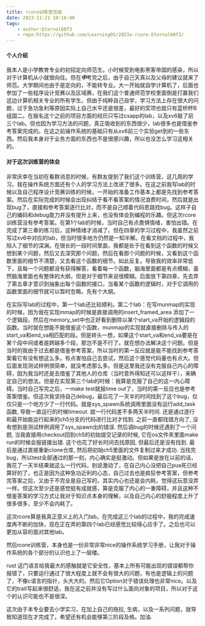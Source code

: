 ```yaml
---
title: rcore训练营总结
date: 2023-11-21 19:16:40
tags:
    - author:Eternal60f3
    - repo:https://github.com/LearningOS/2023a-rcore-Eternal60f3/
---
```


#### 个人介绍

​		我本人是小学教育专业的初招定向师范生。小时候受到电影黑客帝国的感染，所以对于计算机从小就很向往。但在***中***考完之后，由于自己天真以及父母的建议就来了师范。大学期间也由于是定向的，不能转专业。大一开始就自学计算机了，后面也参加了一些程序设计竞赛以及区域赛，在我们这个普通师范学校里面倒是打赢我们这边计算机相关专业的所有学生。但由于纯粹自己自学，学习方法上存在很大的问题，过于急功急利等原因实际上自己水平还是很差，最好的奖项也就只有蓝桥杯B组国二。在报名这个之前的项目方面的经历只写过csapp的lab，以及xv6敲了前三个lab。但也因为学习方法的问题，真正吸收到的东西很少，lab很多也是借鉴参考答案完成的。在这之前操作系统的基础只有从xv6前三个实验get到的一些东西。然后我本身对于业务方面的东西也不是很感兴趣，所以也没怎么学习这相关的。



#### 对于这次训练营的体会

非常庆幸在当初在看群消息的时候，有群友提到了我们这个训练营。这几周的学习，我在操作系统方面还有个人的学习方法上改进了很多。在这之前我写lab的时候以及自己程序设计竞赛训练的时候，一开始的准备工作基本上都是先找到参考答案。然后在实际完成的时候会出现纠结于看不看答案的情况浪费时间，然后就是出现bug了，直接和参考答案逐行比对，而不是自己顺着代码思路找bug。这样子自己的编码和debug能力并没有提升上来，也没有体会到编程的乐趣。但这次rcore训练营没有参考答案。在第1个lab的时候，当时自己有点畏惧情绪，害怕出错。在完成了第三章的练习后，这种情绪才消减了。但在四章的学习过程中，我虽然之前写过xv6中对应的lab，但当时很多地方仍然是一知半解。在看文档的过程中，我陷入了细节的深渊。在很长的一段时间里面，我都是处于在看到这个函数的时候又想到某个问题，然后又去深究那个问题，然后在看那个问题的时候，又看到这个函数里面的细节不清楚，又去看这个函数的细节。如此反复。导致我的效率非常低下，且每一个问题都没有获得解答，看着每一个函数，脑海里面都是有点模糊，虽然脑海里面也有整体的大纲，但是对于细节来说很模糊。后面放下第四章，先去弄了第五章才意识到抽象出每个函数的接口，当看某个函数的逻辑时，对于它调用的函数里面的细节就可以暂时忽略，先有个大纲。

在实际写lab的过程中，第一个lab还比较顺利。第二个lab：在写munmap的实现的时候，因为我在实现mmap的时候是直接调用的insert_framed_area 添加了一个逻辑段，然后在memory_set中也正好看到删除以某个start_va开始的逻辑段的函数。当时就在想能不能借鉴这个函数，munmap的实现就直接删除与传入的start_va和end_va相匹配的段。但是转头一想，如果这个start_va和end_va要是在某个段中间或者是跨越多个段，那岂不是不行了。就在想办法解决这个问题。但是当时的我由于过去都是借鉴参考答案，所以当时的第一反应就是能不能找到参考答案看它有没有想这么多。有点害怕自己去尝试，然后这个感觉代码量也有点大。但后面发现测试样例很简单，就没考虑那么多。但是这里我还没有克服自己内心的障碍，因为我当时还是去借鉴了其他人的仓库（当时意外得知还可以这样干），来确定自己的想法。但是在实现第三个lab的时候：我算是克服了自己的这一内心障碍。当时自己写完之后，一make test就报time out了，当时的第一反应也是参考答案借鉴。但这次我坚持自己debug，最后花了一天半的时间找到了这个bug，仅仅只是一个地方少了一行代码。就是sys_spawn系统调用里面没有运行add_task函数, 导致一直运行的时候timeout. 就一行代码差不多两天半时间. 还是通过逐行和最开始能运行起来的ch5分支的代码进行比对才找到. 之前一直都找错方向了, 没有想到是测试样例调用了sys_spawn出的错误. 然后调bug的时候还遇到了一个问题, 当我直接用checkout回到ch5的初始提交记录的时候, 它在os文件夹里面make run的时候会报链接出错. 这个也花了好长时间去找原因, 但最后还是没有找到. 最后是通过直接重新clone仓库, 然后把初始ch5里面的文件复制过来才成功.  当找完bug，所以test全部通过的那一刻，内心确实是挺激动。但如果是放在以前的话，我花了一天半结果就这么一行代码，别说激动了，在自己内心没把自己pua死已经算好的了，也正是因为这种急功近利的心态，自己过去也是疯狂参考答案，但参考完答案之后，又由于不完全是自己写的，其实内心也还是会内耗，觉得这玩意没弄一样。但这次至少还是感觉挺有成就感，算是克服了内心的一重障碍，并且这种不借鉴答案的学习方式让我对于知识点本身的理解，以及自己内心的舒服程度上升了很多很多，至少不会内耗了。

这次rcore算是我真正意义上的入门lab。在完成这三个lab的过程中，我的完成速度再不断的加快，现在正在弄的第四个lab已经感觉比较得心应手了。之后也可以更加从容的面对其他lab。

然后rcore训练营，本身也是一份非常非常nice的操作系统学习手册，让我对于操作系统的各个部分的认识也上了一层楼。



rust 这门语言给我最大的感触就是它安全性，基本上所有可能出现的错误都帮你报错了，只要运行通过了很大程度上就不会有很大的问题，有也是逻辑上的问题了，不像c语言的指针，头大大的。然后它Option对于错误处理也非常nice。以及它的trait写起来很舒适，我在这之前并没有写过什么面向对象的项目，所以对于这个的认识可能也不是很深。



这次由于本专业要去小学实习，在加上自己的拖拉, 生病，以及一系列问题，就导致知道现在才完成了。希望还有机会能够第三阶段及格。加油.
















